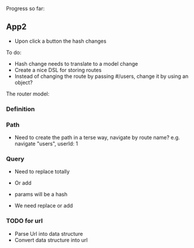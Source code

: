 Progress so far:

## App2

- Upon click a button the hash changes

To do:

- Hash change needs to translate to a model change
- Create a nice DSL for storing routes
- Instead of changing the route by passing #/users, change it by using an object?

The router model:

### Definition



### Path

- Need to create the path in a terse way, navigate by route name?
e.g. navigate "users", userId: 1

### Query

- Need to replace totally
- Or add
- params will be a hash

- We need replace or add

### TODO for url

- Parse Url into data structure
- Convert data structure into url
